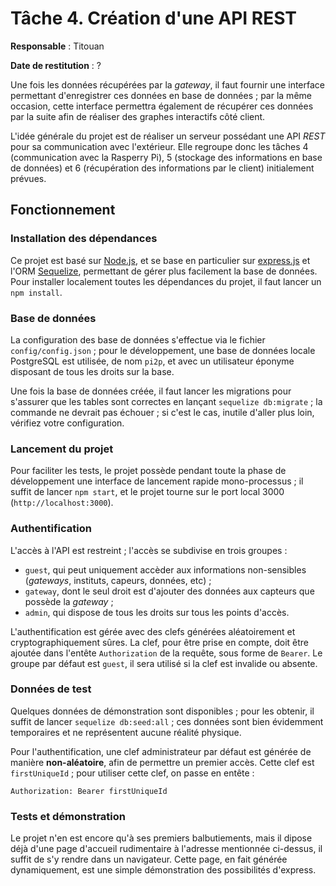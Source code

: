 # Tâche 4. Création d'une API REST

**Responsable** : Titouan

**Date de restitution** : ?

Une fois les données récupérées par la *gateway*, il faut fournir une interface permettant d'enregistrer ces données en base de données ; par la même occasion, cette interface permettra également de récupérer ces données par la suite afin de réaliser des graphes interactifs côté client.

L'idée générale du projet est de réaliser un serveur possédant une API *REST* pour sa communication avec l'extérieur. Elle regroupe donc les tâches 4 (communication avec la Rasperry Pi), 5 (stockage des informations en base de données) et 6 (récupération des informations par le client) initialement prévues.

## Fonctionnement

### Installation des dépendances

Ce projet est basé sur [Node.js](https://nodejs.org/en/), et se base en particulier sur [express.js](https://expressjs.com/) et l'ORM [Sequelize](https://sequelize.org/), permettant de gérer plus facilement la base de données. Pour installer localement toutes les dépendances du projet, il faut lancer un `npm install`.

### Base de données

La configuration des base de données s'effectue via le fichier `config/config.json` ; pour le développement, une base de données locale PostgreSQL est utilisée, de nom `pi2p`, et avec un utilisateur éponyme disposant de tous les droits sur la base.

Une fois la base de données créée, il faut lancer les migrations pour s'assurer que les tables sont correctes en lançant `sequelize db:migrate` ; la commande ne devrait pas échouer ; si c'est le cas, inutile d'aller plus loin, vérifiez votre configuration.

### Lancement du projet

Pour faciliter les tests, le projet possède pendant toute la phase de développement une interface de lancement rapide mono-processus ; il suffit de lancer `npm start`, et le projet tourne sur le port local 3000 (`http://localhost:3000`).

### Authentification

L'accès à l'API est restreint ; l'accès se subdivise en trois groupes :

- `guest`, qui peut uniquement accèder aux informations non-sensibles (*gateways*, instituts, capeurs, données, etc) ;
- `gateway`, dont le seul droit est d'ajouter des données aux capteurs que possède la *gateway* ;
- `admin`, qui dispose de tous les droits sur tous les points d'accès.

L'authentification est gérée avec des clefs générées aléatoirement et cryptographiquement sûres. La clef, pour être prise en compte, doit être ajoutée dans l'entête `Authorization` de la requête, sous forme de `Bearer`. Le groupe par défaut est `guest`, il sera utilisé si la clef est invalide ou absente.

### Données de test

Quelques données de démonstration sont disponibles ; pour les obtenir, il suffit de lancer `sequelize db:seed:all` ; ces données sont bien évidemment temporaires et ne représentent aucune réalité physique.

Pour l'authentification, une clef administrateur par défaut est générée de manière **non-aléatoire**, afin de permettre un premier accès. Cette clef est `firstUniqueId` ; pour utiliser cette clef, on passe en entête :

```
Authorization: Bearer firstUniqueId
```

### Tests et démonstration

Le projet n'en est encore qu'à ses premiers balbutiements, mais il dipose déjà d'une page d'accueil rudimentaire à l'adresse mentionnée ci-dessus, il suffit de s'y rendre dans un navigateur. Cette page, en fait générée dynamiquement, est une simple démonstration des possibilités d'express.
